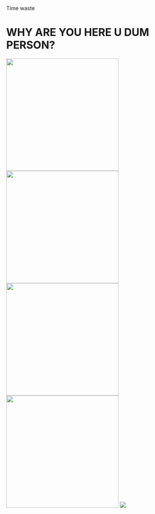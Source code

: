 <!DOCTYPE html>
<html lang="en">
<head>Time waste
    <meta charset="UTF-8">
    <meta http-equiv="X-UA-Compatible" content="IE=edge">
    <meta name="viewport" content="width=device-width, initial-scale=1.0">
    <title>Why are U here?</title>
</head>
<body>
    <h1>WHY ARE YOU HERE U DUM PERSON?</h1>
    <img src = "file:///C:/Users/User/Desktop/uzir.jpeg" width="300" height="300">
    <img src="file:///C:/Users/User/Desktop/Images/aariz.jpeg" width="300" height="300">
    <img src="file:///C:/Users/User/Desktop/Images/new%20person.jpg" width="300" height="300">
    <img src="file:///C:/Users/User/Desktop/Images/Idk.jpg" width="300" height="300">
    <img src="https://img.buzzfeed.com/buzzfeed-static/static/2019-05/15/13/asset/buzzfeed-prod-web-02/sub-buzz-20236-1557943077-7.jpg?downsize=600:*&output-format=auto&output-quality=auto" >

</body>
</html>
